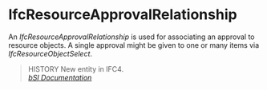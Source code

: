 IfcResourceApprovalRelationship
===============================
An _IfcResourceApprovalRelationship_ is used for associating an approval to
resource objects. A single approval might be given to one or many items via
_IfcResourceObjectSelect_.  
  
> HISTORY  New entity in IFC4.  
[ _bSI
Documentation_](https://standards.buildingsmart.org/IFC/DEV/IFC4_2/FINAL/HTML/schema/ifcapprovalresource/lexical/ifcresourceapprovalrelationship.htm)


